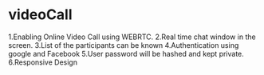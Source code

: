 # videoCall

1.Enabling Online Video Call using WEBRTC. 
2.Real time chat window in the screen. 
3.List of the participants can be known 
4.Authentication using google and Facebook 
5.User password will be hashed and kept private. 
6.Responsive Design

